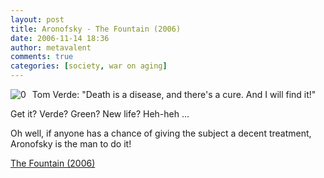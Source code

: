 ```yaml
---
layout: post
title: Aronofsky - The Fountain (2006)
date: 2006-11-14 18:36
author: metavalent
comments: true
categories: [society, war on aging]
---
```

<!--Lead Photo --><a href="https://www.imdb.com/title/tt0414993/" target="_blank"><img style="float:left;margin:0 10px 10px 0;cursor:pointer;background:white;" src="https://img213.imageshack.us/img213/7820/10mrd3.jpg" border="0" alt="0" align="left" /></a><!-- Commentary -->Tom Verde: "Death is a disease, and there's a cure. And I will find it!"

Get it? Verde? Green? New life? Heh-heh ... 

Oh well, if anyone has a chance of giving the subject a decent treatment, Aronofsky is the man to do it!

<a href="https://www.imdb.com/title/tt0414993/" target="_blank">The Fountain (2006)</a>
